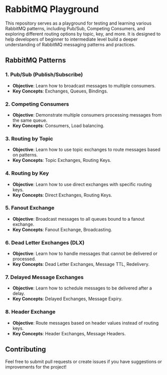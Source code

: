 # RabbitMQ Playground

This repository serves as a playground for testing and learning various RabbitMQ patterns, including Pub/Sub, Competing Consumers, and exploring different routing options by topic, key, and more. It is designed to help developers of beginner to intermediate level build a deeper understanding of RabbitMQ messaging patterns and practices.

## RabbitMQ Patterns

### 1. **Pub/Sub (Publish/Subscribe)**
- **Objective**: Learn how to broadcast messages to multiple consumers.
- **Key Concepts**: Exchanges, Queues, Bindings.

### 2. **Competing Consumers**
- **Objective**: Demonstrate multiple consumers processing messages from the same queue.
- **Key Concepts**: Consumers, Load balancing.

### 3. **Routing by Topic**
- **Objective**: Learn how to use topic exchanges to route messages based on patterns.
- **Key Concepts**: Topic Exchanges, Routing Keys.

### 4. **Routing by Key**
- **Objective**: Learn how to use direct exchanges with specific routing keys.
- **Key Concepts**: Direct Exchanges, Routing Keys.

### 5. **Fanout Exchange**
- **Objective**: Broadcast messages to all queues bound to a fanout exchange.
- **Key Concepts**: Fanout Exchange, Broadcasting.

### 6. **Dead Letter Exchanges (DLX)**
- **Objective**: Learn how to handle messages that cannot be delivered or processed.
- **Key Concepts**: Dead Letter Exchanges, Message TTL, Redelivery.

### 7. **Delayed Message Exchanges**
- **Objective**: Learn how to schedule messages to be delivered after a delay.
- **Key Concepts**: Delayed Exchanges, Message Expiry.

### 8. **Header Exchange**
- **Objective**: Route messages based on header values instead of routing keys.
- **Key Concepts**: Header Exchanges, Message Headers.

## Contributing

Feel free to submit pull requests or create issues if you have suggestions or improvements for the project!
